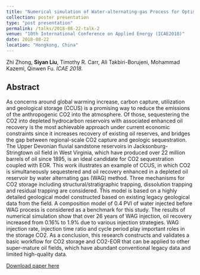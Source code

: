 ```yaml
---
title: "Numerical simulation of Water-alternating-gas Process for Optimizing EOR and Carbon Storage"
collection: poster presentation
type: "post presentation"
permalink: /talks/2018-08-22-talk-2
venue: "10th International Conference on Applied Energy (ICAE2018)"
date: 2018-08-22
location: "Hongkong, China"
---
```

Zhi Zhong, <b>Siyan Liu</b>, Timothy R. Carr, Ali Takbiri-Borujeni, Mohammad Kazemi, Qinwen Fu. <i>ICAE 2018.</i>

## Abstract
As concerns around global warming increase, carbon capture, utilization and geological storage (CCUS) is a promising way to reduce the emissions of the anthropogenic CO2 into the atmosphere. Of those, sequestering the CO2 into depleted hydrocarbon reservoirs with associated enhanced oil recovery is the most achievable approach under current economic constraints since it increases recovery of existing oil reserves, and bridges the gap between regional-scale CO2 capture and geologic sequestration. The Upper Devonian fluvial sandstone reservoirs in Jacksonburg-Stringtown oil field in West Virginia, which have produced over 22 million barrels of oil since 1895, is an ideal candidate for CO2 sequestration coupled with EOR. This work illustrates an example of CCUS, in which CO2 is simultaneously sequestered and oil recovery enhanced in a depleted oil reservoir by water alternating gas (WAG) method. Three mechanisms for CO2 storage including structural/stratigraphic trapping, dissolution trapping and residual trapping are considered. This model is based on a highly detailed geological model constructed based on existing legacy geological data from the field. A composition model of 0.4 PVI of water injected before WAG process is considered as a benchmark for this study.  The results of numerical simulation show that over 26 years of WAG injection, oil recovery increased from 0.16% to 1.9% due to various injection strategies. WAG injection rate, injection time ratio and cycle period play important roles in the storage CO2. As a conclusion, this research constructs and validates a basic workflow for CO2 storage and CO2-EOR that can be applied to other super-mature oil fields, which have abundant conventional legacy data and limited high-quality data.


[Download paper here](http://www.siyan.info/files/conference-ICAE2018-2.pdf)
